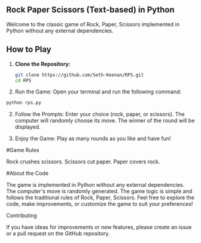 ## Rock Paper Scissors (Text-based) in Python

Welcome to the classic game of Rock, Paper, Scissors implemented in Python without any external dependencies.

## How to Play

1. **Clone the Repository:**
   ```bash
   git clone https://github.com/Seth-Keenan/RPS.git
   cd RPS

1. Run the Game:
Open your terminal and run the following command:
  ```bash
  python rps.py
  ```

2. Follow the Prompts:
Enter your choice (rock, paper, or scissors).
The computer will randomly choose its move.
The winner of the round will be displayed.

3. Enjoy the Game:
Play as many rounds as you like and have fun!

#Game Rules

Rock crushes scissors.
Scissors cut paper.
Paper covers rock.

#About the Code

The game is implemented in Python without any external dependencies.
The computer's move is randomly generated.
The game logic is simple and follows the traditional rules of Rock, Paper, Scissors.
Feel free to explore the code, make improvements, or customize the game to suit your preferences!

Contributing

If you have ideas for improvements or new features, please create an issue or a pull request on the GitHub repository.   
